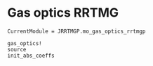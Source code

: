 # Gas optics RRTMG

```@meta
CurrentModule = JRRTMGP.mo_gas_optics_rrtmgp
```

```@docs
gas_optics!
source
init_abs_coeffs
```

